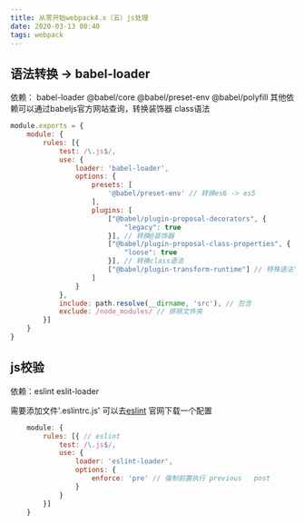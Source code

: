 ```yaml
---
title: 从零开始webpack4.x（五）js处理
date: 2020-03-13 00:40
tags: webpack
---
```


## 语法转换 -> babel-loader

依赖： babel-loader @babel/core @babel/preset-env @babel/polyfill 其他依赖可以通过babeljs官方网站查询，转换装饰器 class语法

``` js
module.exports = {
    module: {
        rules: [{
            test: /\.js$/,
            use: {
                loader: 'babel-loader',
                options: {
                    presets: [
                        '@babel/preset-env' // 转换es6 -> es5
                    ],
                    plugins: [
                        ["@babel/plugin-proposal-decorators", {
                            "legacy": true
                        }], // 转换@装饰器
                        ["@babel/plugin-proposal-class-properties", {
                            "loose": true
                        }], // 转换class语法
                        ["@babel/plugin-transform-runtime"] // 特殊语法'aa'.includes('a'); 在require('@babel/polyfill')
                    ]
                }
            },
            include: path.resolve(__dirname, 'src'), // 包含
            exclude: /node_modules/ // 排除文件夹
        }]
    }
}
```

## js校验 

依赖：eslint eslit-loader  

需要添加文件'.eslintrc.js' 可以去[eslint](https://eslint.bootcss.com/) 官网下载一个配置

``` js
    module: {
        rules: [{ // eslint
            test: /\.js$/,
            use: {
                loader: 'eslint-loader',
                options: {
                    enforce: 'pre' // 强制前置执行 previous   post
                }
            }
        }]
    }
```
